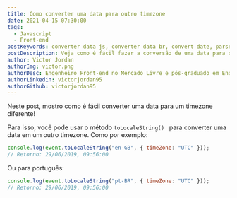 ```yaml
---
title: Como converter uma data para outro timezone
date: 2021-04-15 07:30:00
tags:
  - Javascript
  - Front-end
postKeywords: converter data js, converter data br, convert date, parse date, toLocaleString, javascript, front-end
postDescription: Veja como é fácil fazer a conversão de uma data para qualquer outro timezone com javascript!
author: Victor Jordan
authorImg: victor.png
authorDesc: Engenheiro Front-end no Mercado Livre e pós-graduado em Engenharia de Software pela PUC-MG e formado em Banco de Dados pela Fatec, apaixonado por usabilidade, performance e UX!
authorLinkedin: victorjordan95
authorGithub: victorjordan95
---
```


Neste post, mostro como é fácil converter uma data para um timezone diferente!

<!-- more -->

Para isso, você pode usar o método `toLocaleString() ` para converter uma data em um outro timezone.
Como por exemplo:

```javascript
console.log(event.toLocaleString("en-GB", { timeZone: "UTC" }));
// Retorno: 29/06/2019, 09:56:00
```

Ou para português:

```javascript
console.log(event.toLocaleString("pt-BR", { timeZone: "UTC" }));
// Retorno: 29/06/2019, 09:56:00
```
